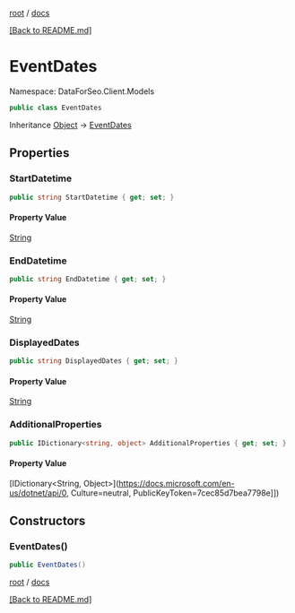 [root](./../ "root") / [docs](./ "docs")

[[Back to README.md]](./../README.md "[Back to README.md]")

# EventDates

Namespace: DataForSeo.Client.Models

```csharp
public class EventDates
```

Inheritance [Object](https://docs.microsoft.com/en-us/dotnet/api/Object) → [EventDates](./EventDates.md)

## Properties

### **StartDatetime**

```csharp
public string StartDatetime { get; set; }
```

#### Property Value

[String](https://docs.microsoft.com/en-us/dotnet/api/String)<br>

### **EndDatetime**

```csharp
public string EndDatetime { get; set; }
```

#### Property Value

[String](https://docs.microsoft.com/en-us/dotnet/api/String)<br>

### **DisplayedDates**

```csharp
public string DisplayedDates { get; set; }
```

#### Property Value

[String](https://docs.microsoft.com/en-us/dotnet/api/String)<br>

### **AdditionalProperties**

```csharp
public IDictionary<string, object> AdditionalProperties { get; set; }
```

#### Property Value

[IDictionary&lt;String, Object&gt;](https://docs.microsoft.com/en-us/dotnet/api/0, Culture=neutral, PublicKeyToken=7cec85d7bea7798e]])<br>

## Constructors

### **EventDates()**

```csharp
public EventDates()
```

[root](./../ "root") / [docs](./ "docs")

[[Back to README.md]](./../README.md "[Back to README.md]")